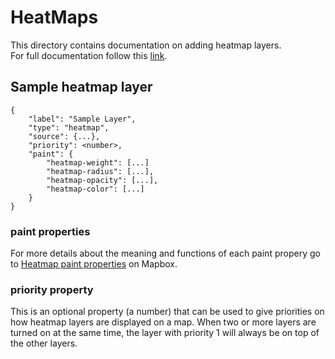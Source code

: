 # HeatMaps

This directory contains documentation on adding heatmap layers.\
For full documentation follow this [link](https://docs.mapbox.com/help/tutorials/make-a-heatmap-with-mapbox-gl-js/).

## Sample heatmap layer

```
{
    "label": "Sample Layer",
    "type": "heatmap",
    "source": {...},
    "priority": <number>,
    "paint": {
        "heatmap-weight": [...]
        "heatmap-radius": [...],
        "heatmap-opacity": [...],
        "heatmap-color": [...]
    }
}
```
### paint properties

For more details about the meaning and functions of each paint propery go to [Heatmap paint properties](https://docs.mapbox.com/help/tutorials/make-a-heatmap-with-mapbox-gl-js/#heatmap-paint-properties) on Mapbox.


### priority property

This is an optional property (a number) that can be used to give priorities on how heatmap layers are displayed on a map.
When two or more layers are turned on at the same time, the layer with priority 1 will always be on top of the other layers. 



